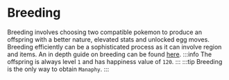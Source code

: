 # Breeding

Breeding involves choosing two compatible pokemon to produce an offspring with a better nature, elevated stats and unlocked egg moves. Breeding efficiently can be a sophisticated process as it can involve region and items. An in depth guide on breeding can be found [here](https://bulbapedia.bulbagarden.net/wiki/Pok%C3%A9mon_breeding).
:::info
The offspring is always level `1` and has happiness value of `120`.
:::
:::tip
Breeding is the only way to obtain `Manaphy`.
:::